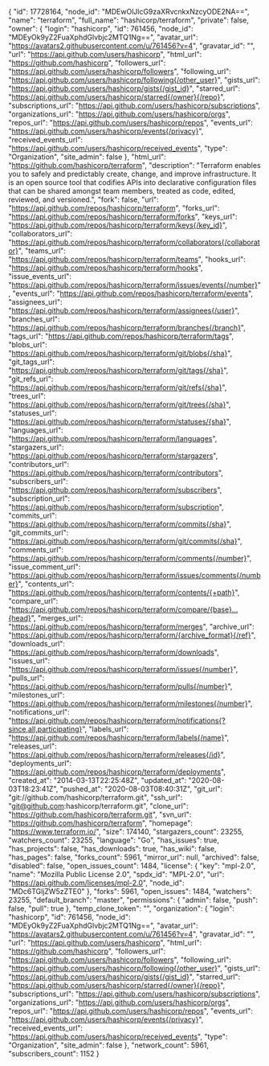 {
"id": 17728164,
"node_id": "MDEwOlJlcG9zaXRvcnkxNzcyODE2NA==",
"name": "terraform",
"full_name": "hashicorp/terraform",
"private": false,
"owner": {
"login": "hashicorp",
"id": 761456,
"node_id": "MDEyOk9yZ2FuaXphdGlvbjc2MTQ1Ng==",
"avatar_url": "https://avatars2.githubusercontent.com/u/761456?v=4",
"gravatar_id": "",
"url": "https://api.github.com/users/hashicorp",
"html_url": "https://github.com/hashicorp",
"followers_url": "https://api.github.com/users/hashicorp/followers",
"following_url": "https://api.github.com/users/hashicorp/following{/other_user}",
"gists_url": "https://api.github.com/users/hashicorp/gists{/gist_id}",
"starred_url": "https://api.github.com/users/hashicorp/starred{/owner}{/repo}",
"subscriptions_url": "https://api.github.com/users/hashicorp/subscriptions",
"organizations_url": "https://api.github.com/users/hashicorp/orgs",
"repos_url": "https://api.github.com/users/hashicorp/repos",
"events_url": "https://api.github.com/users/hashicorp/events{/privacy}",
"received_events_url": "https://api.github.com/users/hashicorp/received_events",
"type": "Organization",
"site_admin": false
},
"html_url": "https://github.com/hashicorp/terraform",
"description": "Terraform enables you to safely and predictably create, change, and improve infrastructure. It is an open source tool that codifies APIs into declarative configuration files that can be shared amongst team members, treated as code, edited, reviewed, and versioned.",
"fork": false,
"url": "https://api.github.com/repos/hashicorp/terraform",
"forks_url": "https://api.github.com/repos/hashicorp/terraform/forks",
"keys_url": "https://api.github.com/repos/hashicorp/terraform/keys{/key_id}",
"collaborators_url": "https://api.github.com/repos/hashicorp/terraform/collaborators{/collaborator}",
"teams_url": "https://api.github.com/repos/hashicorp/terraform/teams",
"hooks_url": "https://api.github.com/repos/hashicorp/terraform/hooks",
"issue_events_url": "https://api.github.com/repos/hashicorp/terraform/issues/events{/number}",
"events_url": "https://api.github.com/repos/hashicorp/terraform/events",
"assignees_url": "https://api.github.com/repos/hashicorp/terraform/assignees{/user}",
"branches_url": "https://api.github.com/repos/hashicorp/terraform/branches{/branch}",
"tags_url": "https://api.github.com/repos/hashicorp/terraform/tags",
"blobs_url": "https://api.github.com/repos/hashicorp/terraform/git/blobs{/sha}",
"git_tags_url": "https://api.github.com/repos/hashicorp/terraform/git/tags{/sha}",
"git_refs_url": "https://api.github.com/repos/hashicorp/terraform/git/refs{/sha}",
"trees_url": "https://api.github.com/repos/hashicorp/terraform/git/trees{/sha}",
"statuses_url": "https://api.github.com/repos/hashicorp/terraform/statuses/{sha}",
"languages_url": "https://api.github.com/repos/hashicorp/terraform/languages",
"stargazers_url": "https://api.github.com/repos/hashicorp/terraform/stargazers",
"contributors_url": "https://api.github.com/repos/hashicorp/terraform/contributors",
"subscribers_url": "https://api.github.com/repos/hashicorp/terraform/subscribers",
"subscription_url": "https://api.github.com/repos/hashicorp/terraform/subscription",
"commits_url": "https://api.github.com/repos/hashicorp/terraform/commits{/sha}",
"git_commits_url": "https://api.github.com/repos/hashicorp/terraform/git/commits{/sha}",
"comments_url": "https://api.github.com/repos/hashicorp/terraform/comments{/number}",
"issue_comment_url": "https://api.github.com/repos/hashicorp/terraform/issues/comments{/number}",
"contents_url": "https://api.github.com/repos/hashicorp/terraform/contents/{+path}",
"compare_url": "https://api.github.com/repos/hashicorp/terraform/compare/{base}...{head}",
"merges_url": "https://api.github.com/repos/hashicorp/terraform/merges",
"archive_url": "https://api.github.com/repos/hashicorp/terraform/{archive_format}{/ref}",
"downloads_url": "https://api.github.com/repos/hashicorp/terraform/downloads",
"issues_url": "https://api.github.com/repos/hashicorp/terraform/issues{/number}",
"pulls_url": "https://api.github.com/repos/hashicorp/terraform/pulls{/number}",
"milestones_url": "https://api.github.com/repos/hashicorp/terraform/milestones{/number}",
"notifications_url": "https://api.github.com/repos/hashicorp/terraform/notifications{?since,all,participating}",
"labels_url": "https://api.github.com/repos/hashicorp/terraform/labels{/name}",
"releases_url": "https://api.github.com/repos/hashicorp/terraform/releases{/id}",
"deployments_url": "https://api.github.com/repos/hashicorp/terraform/deployments",
"created_at": "2014-03-13T22:25:48Z",
"updated_at": "2020-08-03T18:23:41Z",
"pushed_at": "2020-08-03T08:40:31Z",
"git_url": "git://github.com/hashicorp/terraform.git",
"ssh_url": "git@github.com:hashicorp/terraform.git",
"clone_url": "https://github.com/hashicorp/terraform.git",
"svn_url": "https://github.com/hashicorp/terraform",
"homepage": "https://www.terraform.io/",
"size": 174140,
"stargazers_count": 23255,
"watchers_count": 23255,
"language": "Go",
"has_issues": true,
"has_projects": false,
"has_downloads": true,
"has_wiki": false,
"has_pages": false,
"forks_count": 5961,
"mirror_url": null,
"archived": false,
"disabled": false,
"open_issues_count": 1484,
"license": {
"key": "mpl-2.0",
"name": "Mozilla Public License 2.0",
"spdx_id": "MPL-2.0",
"url": "https://api.github.com/licenses/mpl-2.0",
"node_id": "MDc6TGljZW5zZTE0"
},
"forks": 5961,
"open_issues": 1484,
"watchers": 23255,
"default_branch": "master",
"permissions": {
"admin": false,
"push": false,
"pull": true
},
"temp_clone_token": "",
"organization": {
"login": "hashicorp",
"id": 761456,
"node_id": "MDEyOk9yZ2FuaXphdGlvbjc2MTQ1Ng==",
"avatar_url": "https://avatars2.githubusercontent.com/u/761456?v=4",
"gravatar_id": "",
"url": "https://api.github.com/users/hashicorp",
"html_url": "https://github.com/hashicorp",
"followers_url": "https://api.github.com/users/hashicorp/followers",
"following_url": "https://api.github.com/users/hashicorp/following{/other_user}",
"gists_url": "https://api.github.com/users/hashicorp/gists{/gist_id}",
"starred_url": "https://api.github.com/users/hashicorp/starred{/owner}{/repo}",
"subscriptions_url": "https://api.github.com/users/hashicorp/subscriptions",
"organizations_url": "https://api.github.com/users/hashicorp/orgs",
"repos_url": "https://api.github.com/users/hashicorp/repos",
"events_url": "https://api.github.com/users/hashicorp/events{/privacy}",
"received_events_url": "https://api.github.com/users/hashicorp/received_events",
"type": "Organization",
"site_admin": false
},
"network_count": 5961,
"subscribers_count": 1152
}
